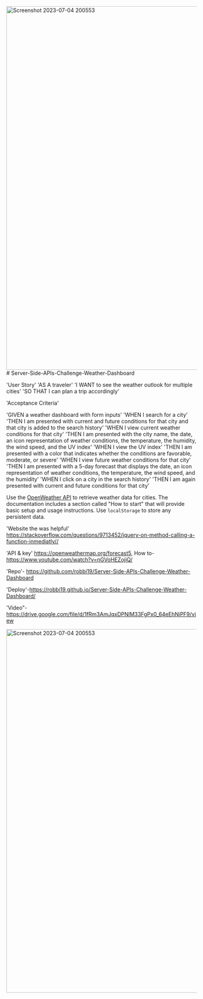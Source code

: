 <img width="959" alt="Screenshot 2023-07-04 200553" src="https://github.com/robbi19/Server-Side-APIs-Challenge-Weather-Dashboard/assets/128949831/93235d4f-4444-4af6-921c-cdfd71f8e684">
# Server-Side-APIs-Challenge-Weather-Dashboard

'User Story'
'AS A traveler'
'I WANT to see the weather outlook for multiple cities'
'SO THAT I can plan a trip accordingly'

'Acceptance Criteria'

'GIVEN a weather dashboard with form inputs'
'WHEN I search for a city'
'THEN I am presented with current and future conditions for that city and that city is added to the search history'
'WHEN I view current weather conditions for that city'
'THEN I am presented with the city name, the date, an icon representation of weather conditions, the temperature, the humidity, the wind speed, and the UV index'
'WHEN I view the UV index'
'THEN I am presented with a color that indicates whether the conditions are favorable, moderate, or severe'
'WHEN I view future weather conditions for that city'
'THEN I am presented with a 5-day forecast that displays the date, an icon representation of weather conditions, the temperature, the wind speed, and the humidity'
'WHEN I click on a city in the search history'
'THEN I am again presented with current and future conditions for that city'

Use the [OpenWeather API](https://openweathermap.org/api) to retrieve weather data for cities. The documentation includes a section called "How to start" that will provide basic setup and usage instructions. Use `localStorage` to store any persistent data.

'Website the was helpful'
 https://stackoverflow.com/questions/9713452/jquery-on-method-calling-a-function-inmediatly//

'API & key'
 https://openweathermap.org/forecast5, How to-https://www.youtube.com/watch?v=nGVoHEZojiQ/

'Repo'- https://github.com/robbi19/Server-Side-APIs-Challenge-Weather-Dashboard

'Deploy'-https://robbi19.github.io/Server-Side-APIs-Challenge-Weather-Dashboard/

'Video"-https://drive.google.com/file/d/1fRm3AmJqxDPNlM33FgPx0_64eEhNiPF9/view

<img width="959" alt="Screenshot 2023-07-04 200553" src="https://github.com/robbi19/Server-Side-APIs-Challenge-Weather-Dashboard/assets/128949831/93235d4f-4444-4af6-921c-cdfd71f8e684">
